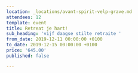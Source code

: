 ```yaml
---
location: _locations/avant-spirit-velp-grave.md
attendees: 12
template: event
title: Retreat je hart!
sub_heading: 'vijf daagse stilte retraite '
from_date: 2019-12-11 00:00:00 +0100
to_date: 2019-12-15 00:00:00 +0100
price: '645.00'
published: false

---
```

